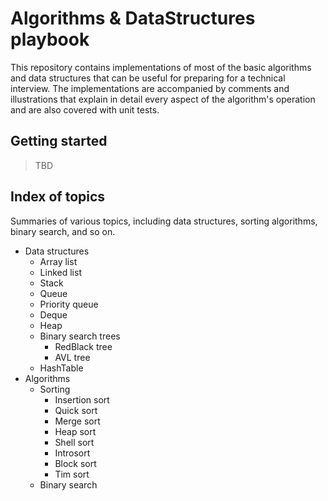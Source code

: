 # Algorithms & DataStructures playbook

This repository contains implementations of most of the basic algorithms and data structures that
can be useful for preparing for a technical interview. The implementations are accompanied by
comments and illustrations that explain in detail every aspect of the algorithm's operation and
are also covered with unit tests.

## Getting started

> TBD

## Index of topics

Summaries of various topics, including data structures, sorting algorithms, binary search, and so on.

* Data structures
  * Array list
  * Linked list
  * Stack
  * Queue
  * Priority queue
  * Deque
  * Heap
  * Binary search trees
    * RedBlack tree
    * AVL tree
  * HashTable
* Algorithms
  * Sorting
    * Insertion sort
    * Quick sort
    * Merge sort
    * Heap sort
    * Shell sort
    * Introsort
    * Block sort
    * Tim sort
  * Binary search
